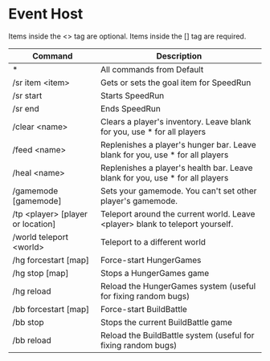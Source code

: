 # Event Host
Items inside the &lt;&gt; tag are optional. Items inside the [] tag are required.

| Command | Description |
| --- | ---
| * | All commands from Default |
| /sr item &lt;item&gt; | Gets or sets the goal item for SpeedRun |
  | /sr start | Starts SpeedRun |
  | /sr end | Ends SpeedRun |
  | /clear &lt;name&gt; | Clears a player's inventory. Leave blank for you, use * for all players |
  | /feed &lt;name&gt; | Replenishes a player's hunger bar. Leave blank for you, use * for all players |
  | /heal &lt;name&gt; | Replenishes a player's health bar. Leave blank for you, use * for all players |
  | /gamemode [gamemode] | Sets your gamemode. You can't set other player's gamemode. |
  | /tp &lt;player&gt; [player or location] | Teleport around the current world. Leave &lt;player&gt; blank to teleport yourself. |
  | /world teleport &lt;world&gt; | Teleport to a different world |
  | /hg forcestart [map] | Force-start HungerGames |
  | /hg stop [map] | Stops a HungerGames game |
  | /hg reload | Reload the HungerGames system (useful for fixing random bugs) |
  | /bb forcestart [map] | Force-start BuildBattle |
  | /bb stop | Stops the current BuildBattle game |
  | /bb reload | Reload the BuildBattle system (useful for fixing random bugs) |
